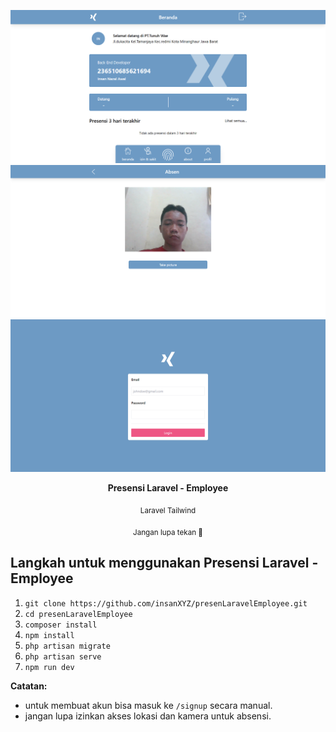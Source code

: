 ![image](./readme_asset/capture1.PNG)
![image](./readme_asset/capture2.PNG)
![image](./readme_asset/capture3.PNG)
<p align="center"><strong>Presensi Laravel - Employee</strong></p>
<p align="center"><sub>Laravel Tailwind</sub></p>
<p align="center"><sub>Jangan lupa tekan 🌟</sub></p>

## Langkah untuk menggunakan Presensi Laravel - Employee

1. ```git clone https://github.com/insanXYZ/presenLaravelEmployee.git```
2. ```cd presenLaravelEmployee```
3. ```composer install```
4. ```npm install```
5. ```php artisan migrate```
6. ```php artisan serve```
7. ```npm run dev```

**Catatan:**
- untuk membuat akun bisa masuk ke ```/signup``` secara manual.
- jangan lupa izinkan akses lokasi dan kamera untuk absensi.
